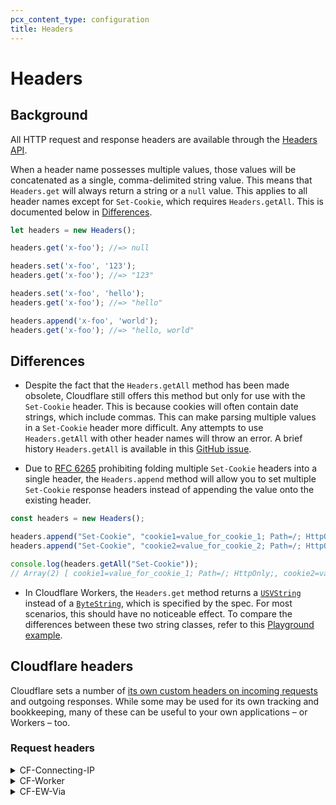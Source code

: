 ```yaml
---
pcx_content_type: configuration
title: Headers
---
```


# Headers

## Background

All HTTP request and response headers are available through the [Headers API](https://developer.mozilla.org/en-US/docs/Web/API/Headers).

When a header name possesses multiple values, those values will be concatenated as a single, comma-delimited string value. This means that `Headers.get` will always return a string or a `null` value. This applies to all header names except for `Set-Cookie`, which requires `Headers.getAll`. This is documented below in [Differences](#differences).

```js
let headers = new Headers();

headers.get('x-foo'); //=> null

headers.set('x-foo', '123');
headers.get('x-foo'); //=> "123"

headers.set('x-foo', 'hello');
headers.get('x-foo'); //=> "hello"

headers.append('x-foo', 'world');
headers.get('x-foo'); //=> "hello, world"
```

## Differences

- Despite the fact that the `Headers.getAll` method has been made obsolete, Cloudflare still offers this method but only for use with the `Set-Cookie` header. This is because cookies will often contain date strings, which include commas. This can make parsing multiple values in a `Set-Cookie` header more difficult. Any attempts to use `Headers.getAll` with other header names will throw an error. A brief history `Headers.getAll` is available in this [GitHub issue](https://github.com/whatwg/fetch/issues/973).

- Due to [RFC 6265](https://www.rfc-editor.org/rfc/rfc6265) prohibiting folding multiple `Set-Cookie` headers into a single header, the `Headers.append` method will allow you to set multiple `Set-Cookie` response headers instead of appending the value onto the existing header.

```js
const headers = new Headers();

headers.append("Set-Cookie", "cookie1=value_for_cookie_1; Path=/; HttpOnly;");
headers.append("Set-Cookie", "cookie2=value_for_cookie_2; Path=/; HttpOnly;");

console.log(headers.getAll("Set-Cookie"));
// Array(2) [ cookie1=value_for_cookie_1; Path=/; HttpOnly;, cookie2=value_for_cookie_2; Path=/; HttpOnly; ]
```

- In Cloudflare Workers, the `Headers.get` method returns a [`USVString`](https://developer.mozilla.org/en-US/docs/Web/JavaScript/Reference/Global_Objects/String) instead of a [`ByteString`](https://developer.mozilla.org/en-US/docs/Web/JavaScript/Reference/Global_Objects/String), which is specified by the spec. For most scenarios, this should have no noticeable effect. To compare the differences between these two string classes, refer to this [Playground example](https://cloudflareworkers.com/#97c644202d0ef43fd73acb6b045529e8:https://tutorial.cloudflareworkers.com).

## Cloudflare headers

Cloudflare sets a number of [its own custom headers on incoming requests](/fundamentals/get-started/reference/http-request-headers/) and outgoing responses. While some may be used for its own tracking and bookkeeping, many of these can be useful to your own applications – or Workers – too.

### Request headers

<details>
<summary>CF-Connecting-IP</summary>
<div>

In same-zone Worker subrequests, the value of `CF-Connecting-IP` reflects the value of `x-real-ip` (the client’s IP). `x-real-ip` can be altered by the user in their Worker script.

In cross-zone subrequests from one Cloudflare customer zone to another Cloudflare customer zone, the `CF-Connecting-IP` value will be set to the Worker client IP address `'2a06:98c0:3600::103'` for security reasons.

For Worker subrequests destined for a non-Cloudflare customer zone, the `CF-Connecting-IP` and `x-real-ip` headers will both reflect the client's IP address, with only the `x-real-ip` header able to be altered.

When no Worker subrequest is triggered, `cf-connecting-ip` reflects the client's IP address and the `x-real-ip` header is stripped.

</div>
</details>

<details>
<summary>CF-Worker</summary>
<div>

Added to all Worker subrequests sent via `fetch()`. Set to the name of the zone which owns the Worker making the subrequest. For example, a Worker script on route for `foo.example.com/*` from `example.com` will have all subrequests with the header:

`CF-Worker`: `example.com`

The intended purpose of this header is to provide a means for recipients (for example, origins, load balancers, other Workers) to recognize, filter, and route traffic generated by Workers on specific zones.

{{<Aside type="note">}}

When configuring firewall rules, do not match on this header. Firewall rules are applied before Cloudflare adds the `CF-Worker` header. Instead, use the `cf.worker.upstream_zone`(https://tinyurl.com/2wx4senh) dynamic field, which contains the same value and exists for the same purpose.

{{</Aside>}}

</div>
</details>

<details>
<summary>CF-EW-Via</summary>
<div>

Used for loop detection, similar to the `CDN-Loop` [header](https://blog.cloudflare.com/preventing-request-loops-using-cdn-loop/).

</div>
</details>
